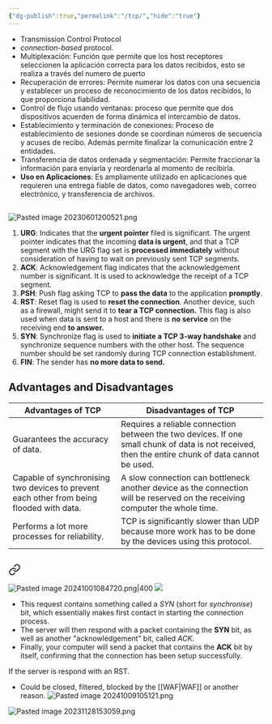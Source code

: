 ```yaml
---
{"dg-publish":true,"permalink":"/tcp/","hide":"true"}
---
```



- Transmission Control Protocol
- _connection-based_ protocol.
- Multiplexación: Función que permite que los host receptores seleccionen la aplicación correcta para los datos recibidos, esto se realiza a través del numero de puerto
- Recuperación de errores: Permite numerar los datos con una secuencia y establecer un proceso de reconocimiento de los datos recibidos, lo que proporciona fiabilidad.
- Control de flujo usando ventanas: proceso que permite que dos dispositivos acuerden de forma dinámica el intercambio de datos.
- Establecimiento y terminación de conexiones: Proceso de establecimiento de sesiones donde se coordinan números de secuencia y acuses de recibo. Además permite finalizar la comunicación entre 2 entidades.
- Transferencia de datos ordenada y segmentación: Permite fraccionar la información para enviarla y reordenarla al momento de recibirla.
- **Uso en Aplicaciones**: Es ampliamente utilizado en aplicaciones que requieren una entrega fiable de datos, como navegadores web, correo electrónico, y transferencia de archivos.
## 
<div class="transclusion internal-embed is-loaded"><div class="markdown-embed">



![Pasted image 20230601200521.png](/img/user/attachments/Pasted%20image%2020230601200521.png)

1. **URG**: 
   Indicates that the **urgent pointer** filed is significant. The urgent pointer indicates that the incoming **data is urgent**, and that a TCP segment with the URG flag set is **processed immediately** without consideration of having to wait on previously sent TCP segments.
3. **ACK**:
   Acknowledgement flag indicates that the acknowledgement number is significant. It is used to acknowledge the receipt of a TCP segment.
4. **PSH**:
   Push flag asking TCP to **pass the data** to the application **promptly**.
5. **RST**:
   Reset flag is used to **reset the connection**. Another device, such as a firewall, might send it to **tear a TCP connection.** This flag is also used when data is sent to a host and there is **no service** on the receiving end **to answer.**
6. **SYN**:
   Synchronize flag is used to **initiate a TCP 3-way handshake** and synchronize sequence numbers with the other host. The sequence number should be set randomly during TCP connection establishment.
7. **FIN**:
   The sender has **no more data to send.**

</div></div>

## Advantages and Disadvantages

| **Advantages of TCP**                                                                    | **Disadvantages of TCP  <br>**                                                                                                                    |
| ---------------------------------------------------------------------------------------- | ------------------------------------------------------------------------------------------------------------------------------------------------- |
| Guarantees the accuracy of data.                                                         | Requires a reliable connection between the two devices. If one small chunk of data is not received, then the entire chunk of data cannot be used. |
| Capable of synchronising two devices to prevent each other from being flooded with data. | A slow connection can bottleneck another device as the connection will be reserved on the receiving computer the whole time.                      |
| Performs a lot more processes for reliability.                                           | TCP is significantly slower than UDP because more work has to be done by the devices using this protocol.                                         |
## 
<div class="transclusion internal-embed is-loaded"><a class="markdown-embed-link" href="/3-way-handshake/" aria-label="Open link"><svg xmlns="http://www.w3.org/2000/svg" width="24" height="24" viewBox="0 0 24 24" fill="none" stroke="currentColor" stroke-width="2" stroke-linecap="round" stroke-linejoin="round" class="svg-icon lucide-link"><path d="M10 13a5 5 0 0 0 7.54.54l3-3a5 5 0 0 0-7.07-7.07l-1.72 1.71"></path><path d="M14 11a5 5 0 0 0-7.54-.54l-3 3a5 5 0 0 0 7.07 7.07l1.71-1.71"></path></svg></a><div class="markdown-embed">





![Pasted image 20241001084720.png|400](/img/user/attachments/Pasted%20image%2020241001084720.png)
![](https://i.imgur.com/ngzBWID.png)

- This request contains something called a _SYN_ (short for _synchronise_) bit, which essentially makes first contact in starting the connection process.
- The server will then respond with a packet containing the **SYN** bit, as well as another "acknowledgement" bit, called _ACK_. 
- Finally, your computer will send a packet that contains the **ACK** bit by itself, confirming that the connection has been setup successfully.

If the server is respond with an RST.
- Could be closed, filtered, blocked by the [[WAF\|WAF]] or another reason.
![Pasted image 20241009105121.png](/img/user/attachments/Pasted%20image%2020241009105121.png)

</div></div>

![Pasted image 20231128153059.png](/img/user/attachments/Pasted%20image%2020231128153059.png)